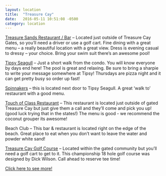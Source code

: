 ```yaml
---
layout: location
title:  "Treasure Cay"
date:   2016-05-11 10:51:08 -0500
category: location
---
```

[Treasure Sands Restaurant / Bar][treasure-sands] – Located just outside of Treasure Cay Gates, so you’ll need a driver or use a golf cart. Fine dining with a great menu – a really beautiful location with a great view. Dress is evening casual to dressy – your choice. Bring your swim suit there’s an awesome pool!

[Tipsy Seagull][tipsy-seagull] – Just a short walk from the condo. You will know everyone by days end here! The pool is great and relaxing. Be sure to bring a sharpie to write your message somewhere at Tipsy! Thursdays are pizza night and it can get pretty busy so order up fast!

[Spinnakers][spinnmakers] – this is located next door to Tipsy Seagull. A great ‘walk to’ restaurant with a good menu.

[Touch of Class Restaurant][touch-of-class] – This restaurant is located just outside of gated Treasure Cay but just give them a call and they’ll come and pick you up! (good luck trying that in the states!) The menu is good - we recommend the coconut grouper its awesome!

Beach Club – This bar & restaurant is located right on the edge of the beach. Great place to eat when you don’t want to leave the water and powder white sand!

[Treasure Cay Golf Course][golf] –  Located within the gated community but you’ll need a golf cart to get to it. This championship 18 hole golf course was designed by Dick Wilson. Call ahead to reserve tee time!

[Click here to see more!][treasure-cay]


[treasure-sands]: http://www.treasuresandsclub.com/
[tipsy-seagull]: http://www.thetipsyseagull.com/
[spinnmakers]: http://treasurecay.com/resort/dining/the-tipsy-seagull-pool-bar/
[touch-of-class]: http://www.bahamas.com/vendor/touch-class-restaurant-bar#zoom=14&lat=26.69685&lon=-77.31718&layers=00B0T

[golf]: http://treasurecay.com/golf/
[treasure-cay]: http://www.abacoescape.com/TreasureCay.html
